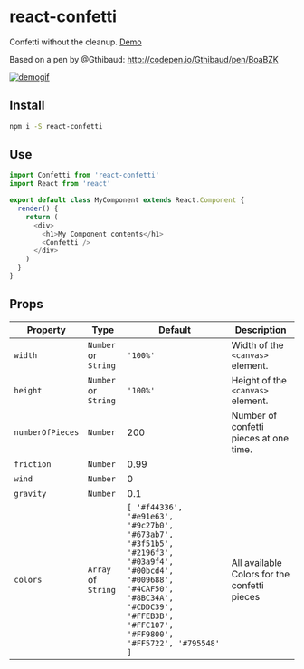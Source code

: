 # react-confetti
Confetti without the cleanup. [Demo](http://alampros.github.io/react-confetti/)

Based on a pen by @Gthibaud: http://codepen.io/Gthibaud/pen/BoaBZK

[![demogif][2]][1]

[1]: http://alampros.github.com/react-confetti
[2]: http://alampros.github.io/react-confetti/assets/confetti-demo.gif (demo gif)

## Install

```sh
npm i -S react-confetti
```

## Use

```javascript
import Confetti from 'react-confetti'
import React from 'react'

export default class MyComponent extends React.Component {
  render() {
    return (
      <div>
        <h1>My Component contents</h1>
        <Confetti />
      </div>
    )
  }
}
```


## Props

Property         | Type                 | Default  | Description
---              | ---                  | ---      | ---
`width`          | `Number` or `String` | `'100%'` | Width of the `<canvas>` element.
`height`         | `Number` or `String` | `'100%'` | Height of the `<canvas>` element.
`numberOfPieces` | `Number`             | 200      | Number of confetti pieces at one time.
`friction`       | `Number`             | 0.99     |
`wind`           | `Number`             | 0        |
`gravity`        | `Number`             | 0.1      |
`colors`         | `Array` of `String`  | `[ '#f44336', '#e91e63', '#9c27b0', '#673ab7', '#3f51b5', '#2196f3', '#03a9f4', '#00bcd4', '#009688', '#4CAF50', '#8BC34A', '#CDDC39', '#FFEB3B', '#FFC107', '#FF9800', '#FF5722', '#795548' ]`     | All available Colors for the confetti pieces
